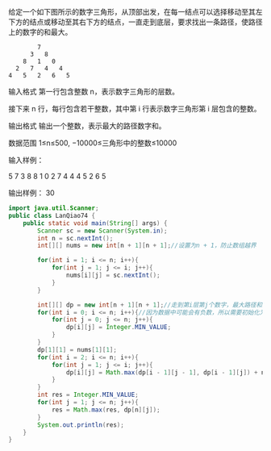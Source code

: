 

给定一个如下图所示的数字三角形，从顶部出发，在每一结点可以选择移动至其左下方的结点或移动至其右下方的结点，一直走到底层，要求找出一条路径，使路径上的数字的和最大。

            7
          3   8
        8   1   0
      2   7   4   4
    4   5   2   6   5

输入格式
第一行包含整数 n，表示数字三角形的层数。

接下来 n 行，每行包含若干整数，其中第 i 行表示数字三角形第 i 层包含的整数。

输出格式
输出一个整数，表示最大的路径数字和。

数据范围
1≤n≤500,
−10000≤三角形中的整数≤10000

输入样例：

5
7
3 8
8 1 0 
2 7 4 4
4 5 2 6 5

输出样例：
30

```java
import java.util.Scanner;
public class LanQiao74 {
    public static void main(String[] args) {
        Scanner sc = new Scanner(System.in);
        int n = sc.nextInt();
        int[][] nums = new int[n + 1][n + 1];//设置为n + 1，防止数组越界

        for(int i = 1; i <= n; i++){
            for(int j = 1; j <= i; j++){
                nums[i][j] = sc.nextInt();
            }
        }

        int[][] dp = new int[n + 1][n + 1];//走到第i层第j个数字，最大路径和是dp[i][j]
        for(int i = 0; i <= n; i++){//因为数据中可能会有负数，所以需要初始化为负无穷
            for(int j = 0; j <= n; j++){
                dp[i][j] = Integer.MIN_VALUE;
            }
        }
        dp[1][1] = nums[1][1];
        for(int i = 2; i <= n; i++){
            for(int j = 1; j <= i; j++){
                dp[i][j] = Math.max(dp[i - 1][j - 1], dp[i - 1][j]) + nums[i][j];
            }
        }
        int res = Integer.MIN_VALUE;
        for(int j = 1; j <= n; j++){
            res = Math.max(res, dp[n][j]);
        }
        System.out.println(res);
    }
}
```